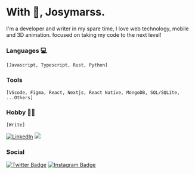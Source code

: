 # With 🖤, Josymarss.

I'm a developer and writer in my spare time, I love web technology, mobile and 3D animation. focused on taking my code to the next level!

### Languages 💻
    [Javascript, Typescript, Rust, Python]

### Tools
    [VScode, Figma, React, Nextjs, React Native, MongoDB, SQL/SQLite, ...Others]

### Hobby ✍🏿 
    [Write]

<p align="left">
  <a href="https://www.linkedin.com/in/julianaizac"><img src="https://img.shields.io/badge/LinkedIn-%230077B5.svg?&style=flat-square&logo=linkedin&logoColor=white" alt="LinkedIn"></a>
  <a href="https://api.whatsapp.com/send?phone=5515996311542&text=Ol%C3%A1%20Juliana!%20" alt="WhatsApp"><img src="https://img.shields.io/badge/-WhatsApp-25d366?style=flat-square&labelColor=25d366&logo=whatsapp&logoColor=white&link=https://api.whatsapp.com/send?phone=5515996311542&text=Ol%C3%A1%20Juliana!%20"/></a>
</p>

### Social

[![Twitter Badge](https://img.shields.io/badge/-@josymarss-black?style=flat-square&labelColor=white&logo=twitter&logoColor=black&link=https://twitter.com/josymarss)](https://twitter.com/josymarss) 
[![Instagram Badge](https://img.shields.io/badge/-@bantucodedev-black?style=flat-square&labelColor=white&logo=instagram&logoColor=black&link=https://www.instagram.com/bantu_dev/)](https://www.instagram.com/bantu_dev/) 


